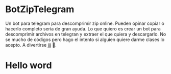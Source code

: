 # BotZipTelegram
Un bot para telegram para descomprimir zip online.
Pueden opinar copiar o hacerlo completo seria de gran ayuda. 
Lo que quiero es crear un bot para descomprimir archivos en telegran y extraer el que quiera y descargarlo.
No se mucho de códigos pero hago el intento si alguien quiere darme clases lo acepto.
A divertirse jjj 🤣.
<h1> Hello word </h1>
